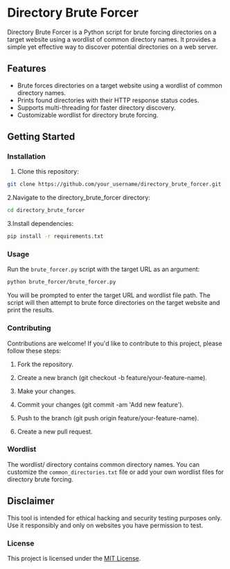 # Directory Brute Forcer

Directory Brute Forcer is a Python script for brute forcing directories on a target website using a wordlist of common directory names. It provides a simple yet effective way to discover potential directories on a web server.

## Features

- Brute forces directories on a target website using a wordlist of common directory names.
- Prints found directories with their HTTP response status codes.
- Supports multi-threading for faster directory discovery.
- Customizable wordlist for directory brute forcing.

## Getting Started

### Installation

1. Clone this repository:

```bash
git clone https://github.com/your_username/directory_brute_forcer.git
```
2.Navigate to the directory_brute_forcer directory:
```bash
cd directory_brute_forcer
```
3.Install dependencies:
```bash
pip install -r requirements.txt
```
### Usage
Run the `brute_forcer.py` script with the target URL as an argument:
```bash
python brute_forcer/brute_forcer.py
```
You will be prompted to enter the target URL and wordlist file path. The script will then attempt to brute force directories on the target website and print the results.

### Contributing
Contributions are welcome! If you'd like to contribute to this project, please follow these steps:

1. Fork the repository.

2. Create a new branch (git checkout -b feature/your-feature-name).

3. Make your changes.

4. Commit your changes (git commit -am 'Add new feature').

5. Push to the branch (git push origin feature/your-feature-name).

6. Create a new pull request.

### Wordlist
The wordlist/ directory contains common directory names. You can customize the `common_directories.txt` file or add your own wordlist files for directory brute forcing.

## Disclaimer
This tool is intended for ethical hacking and security testing purposes only. Use it responsibly and only on websites you have permission to test.

### License

This project is licensed under the [MIT License](LICENSE).